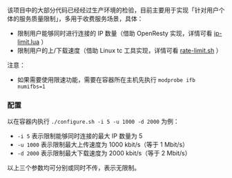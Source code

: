 该项目中的大部分代码已经经过生产环境的检验，目前主要用于实现「针对用户个体的服务质量限制」，多用于收费服务场景，具体：

* 限制用户能够同时进行连接的 IP 数量（借助 OpenResty 实现，详情可看 [ip-limit.lua](nginx/ip-limit.lua) ）
* 限制用户的上/下载速度（借助 Linux tc 工具实现，详情可看 [rate-limit.sh](rate-limit.sh) ）

注意：

* 如果需要使用限速功能，需要在容器所在主机先执行 `modprobe ifb numifbs=1`


### 配置

以在容器内执行 `./configure.sh -i 5 -u 1000 -d 2000` 为例：

* `-i 5` 表示限制能够同时连接的最大 IP 数量为 5
* `-u 1000` 表示限制最大上传速度为 1000 kbit/s（等于 1 Mbit/s）
* `-d 2000` 表示限制最大下载速度为 2000 kbit/s（等于 2 Mbit/s）

以上三个参数均可分别或同时不传，表示无限制。
